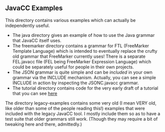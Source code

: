 ## JavaCC Examples

This directory contains various examples which can actually be independently useful. 
  * The java directory gives an example of how to use the Java grammar that JavaCC itself uses.
  * The freemarker directory contains a grammar for FTL (FreeMarker Template Language) which is intended to eventually replace the crufty old grammar that FreeMarker currently uses! There is a separate FEL.javacc file (FEL being FreeMarker Expression Language) which could be separately useful for people in their own projects.
  * The JSON grammar is quite simple and can be *included* in your own grammar via the INCLUDE mechanism. Actually, you can see a simple INCLUDE in action by inspecting the JSONC.javacc grammar.
  * The tutorial directory contains code for the very early draft of a tutorial that you can see [here](https://javacc.com/tutorial/)

The directory legacy-examples contains some very old (I mean VERY old, like older than some of the people reading this!) examples that were included with the legacy JavaCC tool. I mostly include them so as to have a test suite that older grammars still work. (Though they may require a bit of tweaking here and there, admittedly.)